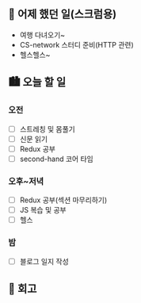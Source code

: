 ## 🌃 어제 했던 일(스크럼용)

- 여행 다녀오기~
- CS-network 스터디 준비(HTTP 관련)
- 헬스헬스~

## 🏙️ 오늘 할 일

### 오전

- [ ] 스트레칭 및 몸풀기
- [ ] 신문 읽기
- [ ] Redux 공부
- [ ] second-hand 코어 타임

### 오후~저녁

- [ ] Redux 공부(섹션 마무리하기)
- [ ] JS 복습 및 공부
- [ ] 헬스

### 밤

- [ ] 블로그 일지 작성

## 🌆 회고
